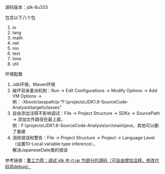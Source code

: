 源码版本：jdk-8u333  

包含以下八个包
1. io
2. lang
3. math
4. net
5. nio
6. text
7. time
8. util  

环境配置
1. Jdk环境，Maven环境
2. 破坏双亲委派机制：Run -> Edit Configurations -> Modify Options -> Add VM Options ->  
例：-Xbootclasspath/p:"F:\projects\JDK1.8-SourceCode-Analysis\target\classes"
3. 自由添加注释不影响调试：File -> Project Structure -> SDKs -> SourcePath -> 添加文件路径在最上面，  
例：F:\projects\JDK1.8-SourceCode-Analysis\src\main\java，其他可以删了重建
4. 消除错误和警告：File -> Project Structure -> Project -> Language Level（设置10-Local variable type inference），  
解决JapaneseDate类的错误

参考链接：[曹工力荐：调试 jdk 中 rt.jar 包部分的源码（可自由增加注释，修改代码并debug）](https://www.cnblogs.com/grey-wolf/p/12817615.html)
